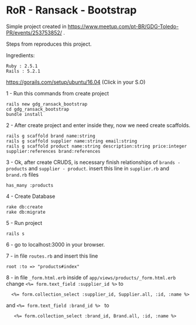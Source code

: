# RoR - Ransack - Bootstrap

Simple project created in https://www.meetup.com/pt-BR/GDG-Toledo-PR/events/253753852/ .

Steps from reproduces this project.

Ingredients:

	Ruby : 2.5.1
    Rails : 5.2.1

https://gorails.com/setup/ubuntu/16.04 (Click in your S.O)


 1 - Run this commands from create project

   ```
rails new gdg_ransack_bootstrap
cd gdg_ransack_bootstrap
bundle install
```
 2 - After create project and enter inside they, now we need create scaffolds.
 ```
rails g scaffold brand name:string
rails g scaffold supplier name:string email:string
rails g scaffold product name:string description:string price:integer supplier:references brand:references
```

3 - Ok, after create CRUDS, is necessary finish relationships of `brands - products` and `supplier - product`.
   insert this line in `supplier.rb` and `brand.rb` files
   ```
has_many :products
```

4 - Create Database
```
rake db:create
rake db:migrate
```

5 - Run project
```
rails s
```

6 - go to localhost:3000 in your browser.

7 - in file `routes.rb` and insert this line
```
root :to => "products#index"
```
8 - in file `_form.html.erb` inside of `app/views/products/_form.html.erb`
  change `<%= form.text_field :supplier_id %>` to
  ```
	<%= form.collection_select :supplier_id, Supplier.all, :id, :name %>
```
 and  `<%= form.text_field :brand_id %> ` to

 ```
	<%= form.collection_select :brand_id, Brand.all, :id, :name %>
```
